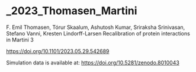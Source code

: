 # _2023_Thomasen_Martini

F. Emil Thomasen, Tórur Skaalum, Ashutosh Kumar, Sriraksha Srinivasan, Stefano Vanni, Kresten Lindorff-Larsen  Recalibration of protein interactions in Martini 3

https://doi.org/10.1101/2023.05.29.542689

Simulation data is available at: https://doi.org/10.5281/zenodo.8010043
